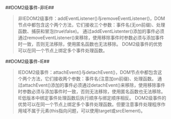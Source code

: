 ##DOM2级事件-非IE##

>非IEDOM2级事件：addEventListener()与removeEventListener()，DOM节点中都包含这个两个方法，它们接收三个参数：事件名(无on前缀)、处理函数、捕获和冒泡(true\false)。
通过addEventListenter()添加的事件必须通过removeEventListener()来移除，使用移除事件时参数必须与添加事件时一致，否则无法移除，使用匿名函数也无法移除。
DOM2级事件的优势可以在同一个节点上绑定多个事件处理函数。


##DOM2级事件-IE##

>IEDOM2级事件：attachEvent()与detachEvent()，DOM节点中都包含这个两个方法，它们接收两个参数：事件名(注意加on前缀)、处理函数。
通过attachEvent()添加的事件必须通过detachEvent()来移除，使用移除事件时参数必须与添加事件时一致，否则无法移除，使用匿名函数也无法移除。
IE低版本中绑定事件处理函数后执行顺序与绑定顺序相反。
DOM2级事件的优势可以在同一个节点上绑定多个事件处理函数。但要注意事件处理程序作用域不属于元素(this指向问题，可以使用target或srcElement)。

